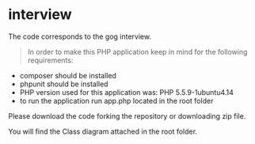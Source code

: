 # interview

The code corresponds to the gog interview.
> In order to make this PHP application keep in mind for the following requirements: 
  - composer should be installed
  - phpunit should be installed
  - PHP version used for this application was: PHP 5.5.9-1ubuntu4.14
  - to run the application run app.php located in the root folder

Please download the code forking the repository or downloading zip file.

You will find the Class diagram attached in the root folder.